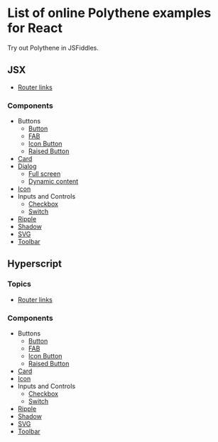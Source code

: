 # List of online Polythene examples for React

Try out Polythene in JSFiddles.

## JSX

* [Router links](https://jsfiddle.net/ArthurClemens/1hm2w5xd/)

### Components

* Buttons
  * [Button](https://jsfiddle.net/ArthurClemens/5db99xoj/)
  * [FAB](https://jsfiddle.net/ArthurClemens/nj11av54/)
  * [Icon Button](https://jsfiddle.net/ArthurClemens/xuo1gow5/)
  * [Raised Button](https://jsfiddle.net/ArthurClemens/sbtonwbf/)
* [Card](https://jsfiddle.net/ArthurClemens/dhq3cLrv/)
* [Dialog](https://jsfiddle.net/ArthurClemens/m08o291L/)
  * [Full screen](https://jsfiddle.net/ArthurClemens/npq4phf3/)
  * [Dynamic content](https://jsfiddle.net/ArthurClemens/1fgh0bgt/)
* [Icon](https://jsfiddle.net/ArthurClemens/ep9pf5wp/)
* Inputs and Controls
  * [Checkbox](https://jsfiddle.net/ArthurClemens/hp6ksg2m/)
  * [Switch](https://jsfiddle.net/ArthurClemens/orqdxd4a/)
* [Ripple](https://jsfiddle.net/ArthurClemens/brx9wdhv/)
* [Shadow](https://jsfiddle.net/ArthurClemens/uej4sw3q/)
* [SVG](https://jsfiddle.net/ArthurClemens/qm31tx7b/)
* [Toolbar](https://jsfiddle.net/ArthurClemens/rgmzx6jr/)


## Hyperscript

### Topics

* [Router links](https://jsfiddle.net/ArthurClemens/gqef8c0g/)

### Components

* Buttons
  * [Button](https://jsfiddle.net/ArthurClemens/5z374g58/)
  * [FAB](https://jsfiddle.net/ArthurClemens/Lebqe5g2/)
  * [Icon Button](https://jsfiddle.net/ArthurClemens/xh7jgutu/)
  * [Raised Button](https://jsfiddle.net/ArthurClemens/hL8wmrpL/)
* [Card](https://jsfiddle.net/ArthurClemens/h6n5jzgd/)
* [Icon](https://jsfiddle.net/ArthurClemens/qhh725aa/)
* Inputs and Controls
  * [Checkbox](https://jsfiddle.net/ArthurClemens/g07snvox/)
  * [Switch](https://jsfiddle.net/ArthurClemens/0eaeadbm/)
* [Ripple](https://jsfiddle.net/ArthurClemens/L0e0bb68/)
* [Shadow](https://jsfiddle.net/ArthurClemens/ohuxgfef/)
* [SVG](https://jsfiddle.net/ArthurClemens/3v5v5kdb/)
* [Toolbar](https://jsfiddle.net/ArthurClemens/dg9f6day/)

